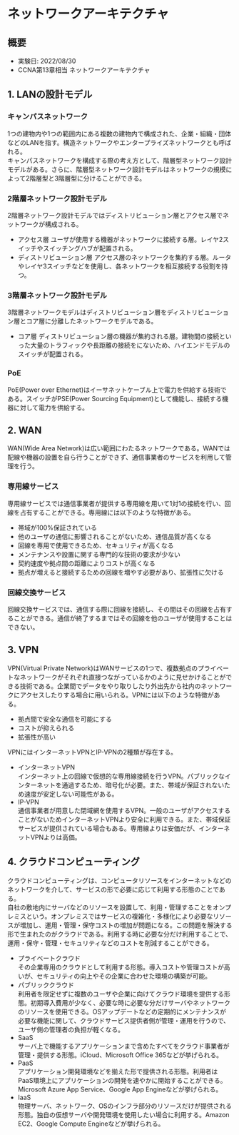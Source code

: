 # ネットワークアーキテクチャ
## 概要
- 実験日: 2022/08/30
- CCNA第13章相当 ネットワークアーキテクチャ

## 1. LANの設計モデル
### キャンパスネットワーク
1つの建物内や1つの範囲内にある複数の建物内で構成された、企業・組織・団体などのLANを指す。構造ネットワークやエンタープライズネットワークとも呼ばれる。  
キャンパスネットワークを構成する際の考え方として、階層型ネットワーク設計モデルがある。さらに、階層型ネットワーク設計モデルはネットワークの規模によって2階層型と3階層型に分けることができる。
### 2階層ネットワーク設計モデル
2階層ネットワーク設計モデルではディストリビューション層とアクセス層でネットワークが構成される。
- アクセス層
ユーザが使用する機器がネットワークに接続する層。レイヤ2スイッチやスイッチングハブが配置される。
- ディストリビューション層
アクセス層のネットワークを集約する層。ルータやレイヤ3スイッチなどを使用し、各ネットワークを相互接続する役割を持つ。
### 3階層ネットワーク設計モデル
3階層ネットワークモデルはディストリビューション層をディストリビューション層とコア層に分離したネットワークモデルである。
- コア層
ディストリビューション層の機器が集約される層。建物間の接続といった大量のトラフィックや長距離の接続をにないため、ハイエンドモデルのスイッチが配置される。
### PoE
PoE(Power over Ethernet)はイーサネットケーブル上で電力を供給する技術である。スイッチがPSE(Power Sourcing Equipment)として機能し、接続する機器に対して電力を供給する。


## 2. WAN
WAN(Wide Area Network)は広い範囲にわたるネットワークである。WANでは配線や機器の設置を自ら行うことができず、通信事業者のサービスを利用して管理を行う。
### 専用線サービス
専用線サービスでは通信事業者が提供する専用線を用いて1対1の接続を行い、回線を占有することができる。専用線には以下のような特徴がある。
- 帯域が100%保証されている
- 他のユーザの通信に影響されることがないため、通信品質が高くなる
- 回線を専用で使用できるため、セキュリティが高くなる
- メンテナンスや設置に関する専門的な技術の要求が少ない
- 契約速度や拠点間の距離によりコストが高くなる
- 拠点が増えると接続するための回線を増やす必要があり、拡張性に欠ける

### 回線交換サービス
回線交換サービスでは、通信する際に回線を接続し、その間はその回線を占有することができる。通信が終了するまではその回線を他のユーザが使用することはできない。

## 3. VPN
VPN(Virtual Private Network)はWANサービスの1つで、複数拠点のプライベートなネットワークがそれぞれ直接つながっているかのように見せかけることができる技術である。企業間でデータをやり取りしたり外出先から社内のネットワークにアクセスしたりする場合に用いられる。VPNには以下のような特徴がある。
- 拠点間で安全な通信を可能にする
- コストが抑えられる
- 拡張性が高い  
  
VPNにはインターネットVPNとIP-VPNの2種類が存在する。
- インターネットVPN  
インターネット上の回線で仮想的な専用線接続を行うVPN。パブリックなインターネットを通過するため、暗号化が必要。また、帯域が保証されないため速度が安定しない可能性がある。
- IP-VPN  
通信事業者が用意した閉域網を使用するVPN。一般のユーザがアクセスすることがないためインターネットVPNより安全に利用できる。また、帯域保証サービスが提供されている場合もある。専用線よりは安価だが、インターネットVPNよりは高価。

## 4. クラウドコンピューティング
クラウドコンピューティングは、コンピュータリソースをインターネットなどのネットワークを介して、サービスの形で必要に応じて利用する形態のことである。  
自社の敷地内にサーバなどのリソースを設置して、利用・管理することをオンプレミスという。オンプレミスではサービスの複雑化・多様化により必要なリソースが増加し、運用・管理・保守コストの増加が問題になる。この問題を解決する形で生まれたのがクラウドである。利用する時に必要な分だけ利用することで、運用・保守・管理・セキュリティなどのコストを削減することができる。

- プライベートクラウド  
その企業専用のクラウドとして利用する形態。導入コストや管理コストが高いが、セキュリティの向上やその企業に合わせた環境の構築が可能。
- パブリッククラウド  
利用者を限定せずに複数のユーザや企業に向けてクラウド環境を提供する形態。初期導入費用が少なく、必要な時に必要な分だけサーバやネットワークのリソースを使用できる。OSアップデートなどの定期的にメンテナンスが必要な機能に関して、クラウドサービス提供者側が管理・運用を行うので、ユーザ側の管理者の負担が軽くなる。
- SaaS  
サーバ上で機能するアプリケーションまで含めたすべてをクラウド事業者が管理・提供する形態。iCloud、Microsoft Office 365などが挙げられる。
- PaaS  
アプリケーション開発環境などを揃えた形で提供される形態。利用者はPaaS環境上にアプリケーションの開発を速やかに開始することができる。Microsoft Azure App Service、Google App Engineなどが挙げられる。
- IaaS  
物理サーバ、ネットワーク、OSのインフラ部分のリソースだけが提供される形態。独自の仮想サーバや開発環境を使用したい場合に利用する。Amazon EC2、Google Compute Engineなどが挙げられる。
